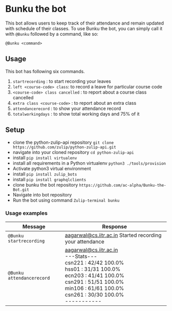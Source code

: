 # Bunku the bot

This bot allows users to keep track of their attendance and remain updated with schedule of their classes.
To use
Bunku the bot, you can simply call it with `@Bunku` followed by a command,
like so:
```
@Bunku <command>
```

## Usage

This bot has following six commands.

1. `startrecording` : to start recording your leaves 
2. `left <course-code> class`: to record a leave for particular course code
3. `<course-code> class cancelled` : to report about a course class cancelled
4. `extra class <course-code>` : to report about an extra class
5. `attendancerecord` : to show your attendance record
6. `totalworkingdays` : to show total working days and 75% of it

## Setup
- clone the python-zulip-api repository `git clone https://github.com/zulip/python-zulip-api.git`
- navigate into your cloned repository `cd python-zulip-api`
- install `pip install virtualenv`
- install all requirements in a Python virtualenv `python3 ./tools/provision`
- Activate python3 virtual environment
- install `pip install zulip_bots`
- install `pip install graphqlclients`
- clone bunku the bot repository `https://github.com/ac-alpha/Bunku-the-Bot.git`
- Navigate into bot repository
- Run the bot using command `Zulip-terminal bunku`

### Usage examples

| Message | Response |
| ------- | ------ |
| `@Bunku startrecording` | aagarwal@cs.iitr.ac.in Started recording your attendance |
| `@Bunku attendancerecord` |aagarwal@cs.iitr.ac.in<br>---Stats---<br>csn221 : 42/42 100.0%<br>hss01 : 31/31 100.0%<br>ecn203 : 41/41 100.0%<br>csn291 : 51/51 100.0%<br>min106 : 61/61 100.0%<br>csn261 : 30/30 100.0%<br>----------- |



